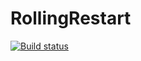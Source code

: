 # RollingRestart


[![Build status](https://ci.appveyor.com/api/projects/status/cj6whevbos4jdpuq/branch/master?svg=true)](https://ci.appveyor.com/project/pkelly808/rollingrestart/branch/master)
